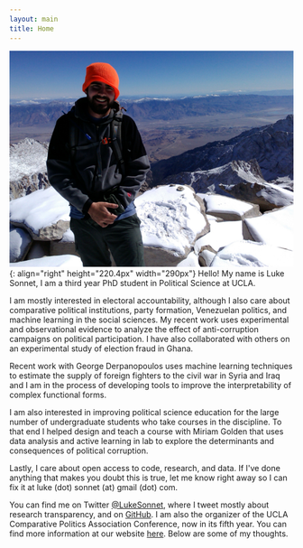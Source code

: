 ```yaml
---
layout: main
title: Home
---
```


![Mt. Whitney](/assets/whitney.jpg){: align="right" height="220.4px" width="290px"}
Hello! My name is Luke Sonnet, I am a third year PhD student in Political Science at UCLA.

I am mostly interested in electoral accountability, although I also care about comparative political institutions, party formation, Venezuelan politics, and machine learning in the social sciences. My recent work uses experimental and observational evidence to analyze the effect of anti-corruption campaigns on political participation. I have also collaborated with others on an experimental study of election fraud in Ghana.

Recent work with George Derpanopoulos uses machine learning techniques to estimate the supply of foreign fighters to the civil war in Syria and Iraq and I am in the process of developing tools to improve the interpretability of complex functional forms.

I am also interested in improving political science education for the large number of undergraduate students who take courses in the discipline. To that end I helped design and teach a course with Miriam Golden that uses data analysis and active learning in lab to explore the determinants and consequences of political corruption.

Lastly, I care about open access to code, research, and data. If I've done anything that makes you doubt this is true, let me know right away so I can fix it at luke (dot) sonnet (at) gmail (dot) com.

You can find me on Twitter <a href="http://twitter.com/LukeSonnet">@LukeSonnet</a>, where I tweet mostly about research transparency, and on <a href="http://github.com/lukesonnet">GitHub</a>. I am also the organizer of the UCLA Comparative Politics Association Conference, now in its fifth year. You can find more information at our website <a href="http://polisci.ucla.edu/content/compass">here</a>. Below are some of my thoughts.
